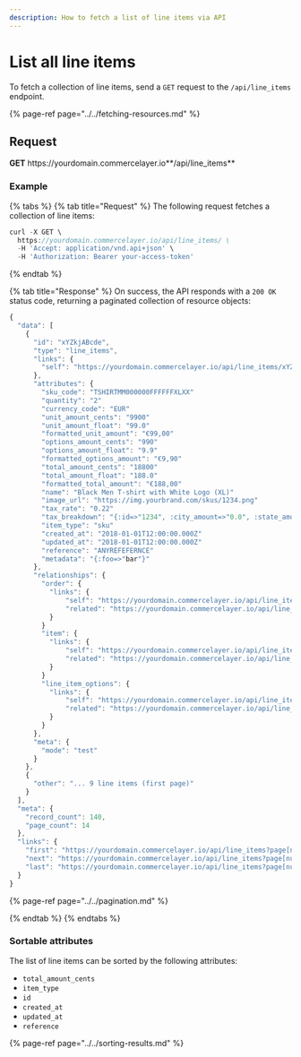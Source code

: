 ```yaml
---
description: How to fetch a list of line items via API
---
```


# List all line items

To fetch a collection of line items, send a `GET` request to the `/api/line_items` endpoint.

{% page-ref page="../../fetching-resources.md" %}

## Request

**GET** https://<i></i>yourdomain.commercelayer.io**/api/line_items**

### **Example**

{% tabs %}
{% tab title="Request" %}
The following request fetches a collection of line items:

```javascript
curl -X GET \
  https://yourdomain.commercelayer.io/api/line_items/ \
  -H 'Accept: application/vnd.api+json' \
  -H 'Authorization: Bearer your-access-token'
```
{% endtab %}

{% tab title="Response" %}
On success, the API responds with a `200 OK` status code, returning a paginated collection of resource objects:

```javascript
{
  "data": [
    {
      "id": "xYZkjABcde",
      "type": "line_items",
      "links": {
        "self": "https://yourdomain.commercelayer.io/api/line_items/xYZkjABcde"
      },
      "attributes": {
        "sku_code": "TSHIRTMM000000FFFFFFXLXX"
        "quantity": "2"
        "currency_code": "EUR"
        "unit_amount_cents": "9900"
        "unit_amount_float": "99.0"
        "formatted_unit_amount": "€99,00"
        "options_amount_cents": "990"
        "options_amount_float": "9.9"
        "formatted_options_amount": "€9,90"
        "total_amount_cents": "18800"
        "total_amount_float": "188.0"
        "formatted_total_amount": "€188,00"
        "name": "Black Men T-shirt with White Logo (XL)"
        "image_url": "https://img.yourbrand.com/skus/1234.png"
        "tax_rate": "0.22"
        "tax_breakdown": "{:id=>"1234", :city_amount=>"0.0", :state_amount=>6.6, :city_tax_rate=>0.0, :county_amount=>2.78, :taxable_amount=>139.0, :county_tax_rate=>0.02, :tax_collectable=>10.08, :special_tax_rate=>0.005, :combined_tax_rate=>0.0725, :city_taxable_amount=>0.0, :state_sales_tax_rate=>0.0475, :state_taxable_amount=>139.0, :county_taxable_amount=>139.0, :special_district_amount=>0.7, :special_district_taxable_amount=>139.0}"
        "item_type": "sku"
        "created_at": "2018-01-01T12:00:00.000Z"
        "updated_at": "2018-01-01T12:00:00.000Z"
        "reference": "ANYREFEFERNCE"
        "metadata": "{:foo=>"bar"}"
      },
      "relationships": {
        "order": {
          "links": {
              "self": "https://yourdomain.commercelayer.io/api/line_items/xYZkjABcde/relationships/order",
              "related": "https://yourdomain.commercelayer.io/api/line_items/xYZkjABcde/order"
          }
        }
        "item": {
          "links": {
              "self": "https://yourdomain.commercelayer.io/api/line_items/xYZkjABcde/relationships/item",
              "related": "https://yourdomain.commercelayer.io/api/line_items/xYZkjABcde/item"
          }
        }
        "line_item_options": {
          "links": {
              "self": "https://yourdomain.commercelayer.io/api/line_items/xYZkjABcde/relationships/line_item_options",
              "related": "https://yourdomain.commercelayer.io/api/line_items/xYZkjABcde/line_item_options"
          }
        }
      },
      "meta": {
        "mode": "test"
      }
    },
    {
      "other": "... 9 line items (first page)"
    }
  ],
  "meta": {
    "record_count": 140,
    "page_count": 14
  },
  "links": {
    "first": "https://yourdomain.commercelayer.io/api/line_items?page[number]=1&page[size]=10",
    "next": "https://yourdomain.commercelayer.io/api/line_items?page[number]=2&page[size]=10",
    "last": "https://yourdomain.commercelayer.io/api/line_items?page[number]=14&page[size]=10"
  }
}
```

{% page-ref page="../../pagination.md" %}

{% endtab %}
{% endtabs %}

### Sortable attributes

The list of line items can be sorted by the following attributes:

* `total_amount_cents`
* `item_type`
* `id`
* `created_at`
* `updated_at`
* `reference`

{% page-ref page="../../sorting-results.md" %}
